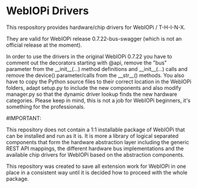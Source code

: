 # WebIOPi Drivers

This respository provides hardware/chip drivers for WebIOPi / T-H-I-N-X.

They are valid for WebIOPi release 0.7.22-bus-swagger (which is not an official release at the moment).

In order to use the drivers in the original WebIOPi 0.7.22 you have to comment out the decorators starting with @api, remove the "bus" parameter from the \_\_init\_\_(...) method definitions and \_\_init\_\_(...) calls and remove the device() parameter/calls from the \_\_str\_\_() methods. You also have to copy the Python source files to their correct location in the WebIOPi folders, adapt setup.py to include the new components and also modify manager.py so that the dynamic driver lookup finds the new hardware categories. Please keep in mind, this is not a job for WebIOPi beginners, it's something for the professionals.

#IMPORTANT:

This repository does not contain a 1:1 installable package of WebIOPi that can be installed and run as it is. It is more a library of logical separated components that form the hardware abstraction layer including the generic REST API mappings, the different hardware bus implementations and the available chip drivers for WebIOPi based on the abstraction components.

This repository was created to save all extension work for WebIOPi in one place in a consistent way until it is decided how to proceed with the whole package.
